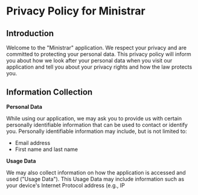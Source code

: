 # Privacy Policy for Ministrar

## Introduction

Welcome to the "Ministrar" application. We respect your privacy and are committed to protecting your personal data. This privacy policy will inform you about how we look after your personal data when you visit our application and tell you about your privacy rights and how the law protects you.

## Information Collection

**Personal Data**

While using our application, we may ask you to provide us with certain personally identifiable information that can be used to contact or identify you. Personally identifiable information may include, but is not limited to:

- Email address
- First name and last name

**Usage Data**

We may also collect information on how the application is accessed and used ("Usage Data"). This Usage Data may include information such as your device's Internet Protocol address (e.g., IP
